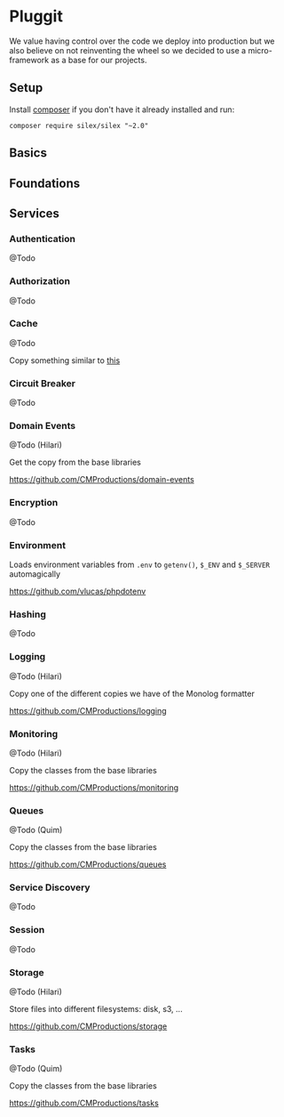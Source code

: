 # Pluggit

We value having control over the code we deploy into production but we also believe on not reinventing the wheel so we decided to use a micro-framework as a base for our projects.

## Setup

Install [composer](https://getcomposer.org/) if you don't have it already installed and run:

```
composer require silex/silex "~2.0"
```

## Basics

## Foundations


## Services

### Authentication
@Todo

### Authorization
@Todo

### Cache
@Todo

Copy something similar to [this](https://github.com/moust/silex-cache-service-provider)

### Circuit Breaker
@Todo

### Domain Events
@Todo (Hilari)

Get the copy from the base libraries

<https://github.com/CMProductions/domain-events>

### Encryption
@Todo

### Environment
Loads environment variables from `.env` to `getenv()`, `$_ENV` and `$_SERVER` automagically

<https://github.com/vlucas/phpdotenv>

### Hashing
@Todo

### Logging
@Todo (Hilari)

Copy one of the different copies we have of the Monolog formatter

<https://github.com/CMProductions/logging>

### Monitoring
@Todo (Hilari)

Copy the classes from the base libraries

<https://github.com/CMProductions/monitoring>

### Queues
@Todo (Quim)

Copy the classes from the base libraries

<https://github.com/CMProductions/queues>

### Service Discovery
@Todo

### Session
@Todo

### Storage
@Todo (Hilari)

Store files into different filesystems: disk, s3, ...

<https://github.com/CMProductions/storage>

### Tasks
@Todo (Quim)

Copy the classes from the base libraries

<https://github.com/CMProductions/tasks>